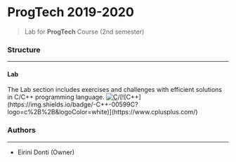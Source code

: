 # ProgTech 2019-2020
> Lab for **ProgTech** Course (2nd semester)

### Structure
---

#### Lab

The Lab section includes exercises and challenges with efficient solutions in C/C++ programming language. [![C](https://img.shields.io/badge/-C-00599C?logo=c&logoColor=white)](https://en.wikipedia.org/wiki/C_(programming_language))/[![C++](https://img.shields.io/badge/-C++-00599C?logo=c%2B%2B&logoColor=white)](https://www.cplusplus.com/)

### Authors
---

- Eirini Donti (Owner)

<!-- ### License
--- -->
